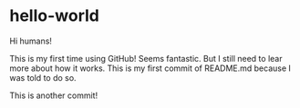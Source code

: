 # hello-world

Hi humans!

This is my first time using GitHub! Seems fantastic. But I still need to lear more about how it works.
This is my first commit of README.md because I was told to do so.

This is another commit!
